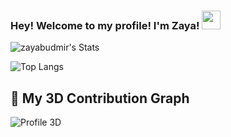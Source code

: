 ### Hey! Welcome to my profile! I'm Zaya! <img src="https://media.giphy.com/media/hvRJCLFzcasrR4ia7z/giphy.gif" width="30px">

![zayabudmir's Stats](https://github-readme-stats.vercel.app/api?username=zayabudmir&theme=vue-dark&show_icons=true&hide_border=true&count_private=true)

![Top Langs](https://github-readme-stats.vercel.app/api/top-langs/?username=zayabudmir&layout=compact)

## 🌈 My 3D Contribution Graph
![Profile 3D](https://github.com/zaybudmir/blob/main/profile-3d-contrib/profile-night-rainbow.svg)








